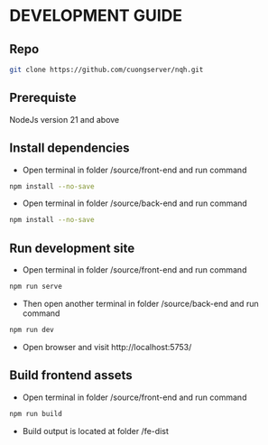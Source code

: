 # DEVELOPMENT GUIDE

## Repo

```bash
git clone https://github.com/cuongserver/nqh.git
```

## Prerequiste

NodeJs version 21 and above

## Install dependencies

- Open terminal in folder /source/front-end and run command

```bash
npm install --no-save
```

- Open terminal in folder /source/back-end and run command

```bash
npm install --no-save
```

## Run development site

- Open terminal in folder /source/front-end and run command

```bash
npm run serve
```

- Then open another terminal in folder /source/back-end and run command

```bash
npm run dev
```

- Open browser and visit http://localhost:5753/

## Build frontend assets

- Open terminal in folder /source/front-end and run command

```bash
npm run build
```

- Build output is located at folder /fe-dist
